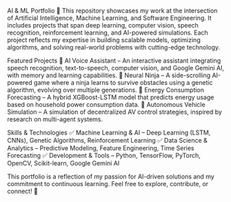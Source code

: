 AI & ML Portfolio 🚀
This repository showcases my work at the intersection of Artificial Intelligence, Machine Learning, and Software Engineering. It includes projects that span deep learning, computer vision, speech recognition, reinforcement learning, and AI-powered simulations. Each project reflects my expertise in building scalable models, optimizing algorithms, and solving real-world problems with cutting-edge technology.

Featured Projects
🔹 AI Voice Assistant – An interactive assistant integrating speech recognition, text-to-speech, computer vision, and Google Gemini AI, with memory and learning capabilities.
🔹 Neural Ninja – A side-scrolling AI-powered game where a ninja learns to survive obstacles using a genetic algorithm, evolving over multiple generations.
🔹 Energy Consumption Forecasting – A hybrid XGBoost-LSTM model that predicts energy usage based on household power consumption data.
🔹 Autonomous Vehicle Simulation – A simulation of decentralized AV control strategies, inspired by research on multi-agent systems.

Skills & Technologies
✅ Machine Learning & AI – Deep Learning (LSTM, CNNs), Genetic Algorithms, Reinforcement Learning
✅ Data Science & Analytics – Predictive Modeling, Feature Engineering, Time Series Forecasting
✅ Development & Tools – Python, TensorFlow, PyTorch, OpenCV, Scikit-learn, Google Gemini AI

This portfolio is a reflection of my passion for AI-driven solutions and my commitment to continuous learning. Feel free to explore, contribute, or connect! 🚀

